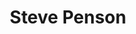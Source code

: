 ---
title: Steve Penson
organization: MapAction
talk: "Working Together to Build aMap During Disasters: H2H Network and the Cyclone Idai Response"
permalink: /speakers/#steve-penson
---